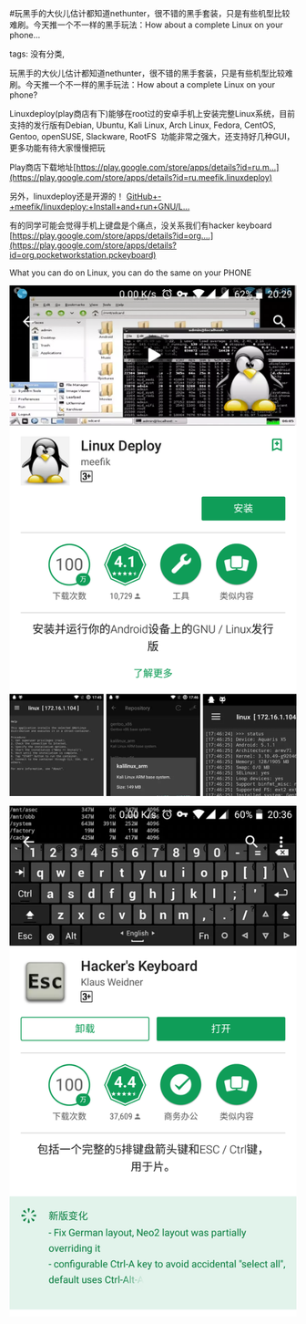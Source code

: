 #玩黑手的大伙儿估计都知道nethunter，很不错的黑手套装，只是有些机型比较难刷。今天推一个不一样的黑手玩法：How about a complete Linux on your phone...

tags: 没有分类, 

玩黑手的大伙儿估计都知道nethunter，很不错的黑手套装，只是有些机型比较难刷。今天推一个不一样的黑手玩法：How about a complete Linux on your phone?

Linuxdeploy(play商店有下)能够在root过的安卓手机上安装完整Linux系统，目前支持的发行版有Debian, Ubuntu, Kali Linux, Arch Linux, Fedora, CentOS, Gentoo, openSUSE, Slackware, RootFS 
功能非常之强大，还支持好几种GUI，更多功能有待大家慢慢把玩

Play商店下载地址[https://play.google.com/store/apps/details?id=ru.m...](https://play.google.com/store/apps/details?id=ru.meefik.linuxdeploy)

另外，linuxdeploy还是开源的！
[GitHub+-+meefik/linuxdeploy:+Install+and+run+GNU/L...](https://github.com/meefik/linuxdeploy)

有的同学可能会觉得手机上键盘是个痛点，没关系我们有hacker keyboard
[https://play.google.com/store/apps/details?id=org....](https://play.google.com/store/apps/details?id=org.pocketworkstation.pckeyboard)


What you can do on Linux, you can do the same on your PHONE

![image_88511128582422](/assets/88511128582422.jpeg)

![image_51288851215454](/assets/51288851215454.jpeg)

[comment]: <> (topic_id:51122251545124)

[comment]: <> (create_time:2017-06-28T20:41:20.764+0800)

[comment]: <> (topic_type:talk)

[comment]: <> (owner:452258544448_豆)

